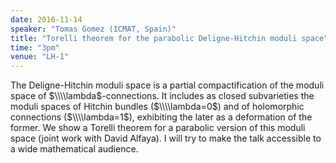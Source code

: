 ```yaml
---
date: 2016-11-14
speaker: "Tomas Gomez (ICMAT, Spain)"
title: "Torelli theorem for the parabolic Deligne-Hitchin moduli space"
time: "3pm" 
venue: "LH-1"
---
```

The Deligne-Hitchin moduli space is a partial compactification of the moduli space of $\\\\lambda$-connections. It includes as closed subvarieties the moduli spaces of Hitchin bundles ($\\\\lambda=0$) and of holomorphic connections ($\\\\lambda=1$), exhibiting the later as a deformation of the former. We show a Torelli theorem for a parabolic version of this moduli space (joint work with David Alfaya). I will try to make the talk accessible to a wide mathematical audience.
